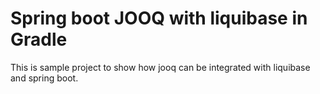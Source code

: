 # Spring boot JOOQ with liquibase in Gradle

This is sample project to show how jooq can be integrated with liquibase and spring boot.